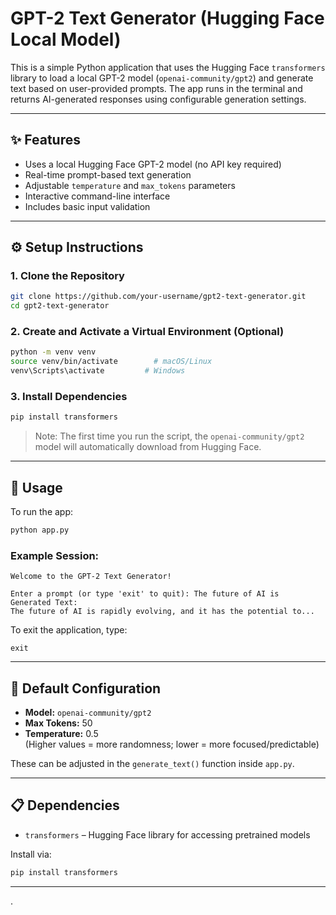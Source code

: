 # GPT-2 Text Generator (Hugging Face Local Model)

This is a simple Python application that uses the Hugging Face `transformers` library to load a local GPT-2 model (`openai-community/gpt2`) and generate text based on user-provided prompts. The app runs in the terminal and returns AI-generated responses using configurable generation settings.

---

## ✨ Features

- Uses a local Hugging Face GPT-2 model (no API key required)
- Real-time prompt-based text generation
- Adjustable `temperature` and `max_tokens` parameters
- Interactive command-line interface
- Includes basic input validation

---

## ⚙️ Setup Instructions

### 1. Clone the Repository

```bash
git clone https://github.com/your-username/gpt2-text-generator.git
cd gpt2-text-generator
```

### 2. Create and Activate a Virtual Environment (Optional)

```bash
python -m venv venv
source venv/bin/activate        # macOS/Linux
venv\Scripts\activate         # Windows
```

### 3. Install Dependencies

```bash
pip install transformers
```

> Note: The first time you run the script, the `openai-community/gpt2` model will automatically download from Hugging Face.

---

## 🚀 Usage

To run the app:

```bash
python app.py
```

### Example Session:
```text
Welcome to the GPT-2 Text Generator!

Enter a prompt (or type 'exit' to quit): The future of AI is
Generated Text:
The future of AI is rapidly evolving, and it has the potential to...
```

To exit the application, type:
```
exit
```

---

## 🔧 Default Configuration

- **Model:** `openai-community/gpt2`
- **Max Tokens:** 50
- **Temperature:** 0.5  
  (Higher values = more randomness; lower = more focused/predictable)

These can be adjusted in the `generate_text()` function inside `app.py`.

---

## 📋 Dependencies

- `transformers` – Hugging Face library for accessing pretrained models

Install via:

```bash
pip install transformers
```

---

.
